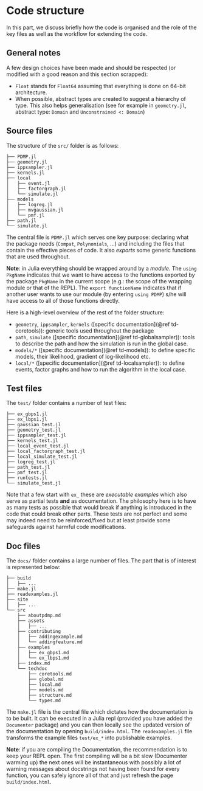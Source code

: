 # Code structure

In this part, we discuss briefly how the code is organised and the role of the key files as well as the workflow for extending the code.

## General notes

A few design choices have been made and should be respected (or modified with a good reason and this section scrapped):

* `Float` stands for `Float64` assuming that everything is done on 64-bit architecture.
* When possible, abstract types are created to suggest a hierarchy of type. This also helps generalisation (see for example in `geometry.jl`, abstract type: `Domain` and `Unconstrained <: Domain`)

## Source files

The structure of the `src/` folder is as follows:

```
├── PDMP.jl
├── geometry.jl
├── ippsampler.jl
├── kernels.jl
├── local
│   ├── event.jl
│   ├── factorgraph.jl
│   └── simulate.jl
├── models
│   ├── logreg.jl
│   ├── mvgaussian.jl
│   └── pmf.jl
├── path.jl
└── simulate.jl
```

The central file is `PDMP.jl` which serves one key purpose: declaring what the package needs (`Compat`, `Polynomials`, ...) and including the files that contain the effective pieces of code. It also *exports* some generic functions that are used throughout.

**Note**: in Julia everything should be wrapped around by a *module*. The `using PkgName` indicates that we want to have access to the functions exported by the package `PkgName` in the current scope (e.g.: the scope of the wrapping module or that of the REPL). The `export functionName` indicates that if another user wants to use our module (by entering `using PDMP`) s/he will have access to all of those functions directly.

Here is a high-level overview of the rest of the folder structure:

* `geometry`, `ippsampler`, `kernels` ([specific documentation](@ref td-coretools)): generic tools used throughout the package
* `path`, `simulate` ([specific documentation](@ref td-globalsampler)): tools to describe the path and how the simulation is run in the global case.
* `models/*` ([specific documentation](@ref td-models)): to define specific models, their likelihood, gradient of log-likelihood etc.
* `local/*` ([specific documentation](@ref td-localsampler)): to define events, factor graphs and how to run the algorithm in the local case.

## Test files

The `test/` folder contains a number of test files:

```
├── ex_gbps1.jl
├── ex_lbps1.jl
├── gaussian_test.jl
├── geometry_test.jl
├── ippsampler_test.jl
├── kernels_test.jl
├── local_event_test.jl
├── local_factorgraph_test.jl
├── local_simulate_test.jl
├── logreg_test.jl
├── path_test.jl
├── pmf_test.jl
├── runtests.jl
└── simulate_test.jl
```

Note that a few start with `ex_` these are *executable examples* which also serve as partial tests **and** as documentation.
The philosophy here is to have as many tests as possible that would break if anything is introduced in the code that could break other parts. These tests are not perfect and some may indeed need to be reinforced/fixed but at least provide some safeguards against harmful code modifications.

## Doc files

The `docs/` folder contains a large number of files. The part that is of interest is represented below:

```
├── build
│   ├── ...
├── make.jl
├── readexamples.jl
├── site
│   ├── ...
└── src
    ├── aboutpdmp.md
    ├── assets
    │   ├── ...
    ├── contributing
    │   ├── addingexample.md
    │   └── addingfeature.md
    ├── examples
    │   ├── ex_gbps1.md
    │   └── ex_lbps1.md
    ├── index.md
    └── techdoc
        ├── coretools.md
        ├── global.md
        ├── local.md
        ├── models.md
        ├── structure.md
        └── types.md
```

The `make.jl` file is the central file which dictates how the documentation is to be built. It can be executed in a Julia repl (provided you have added the `Documenter` package) and you can then locally see the updated version of the documentation by opening `build/index.html`.
The `readexamples.jl` file transforms the example files `test/ex_*` into publishable examples.

**Note**: if you are compiling the Documentation, the recommendation is to keep your REPL open. The first compiling will be a bit slow (Documenter warming up) the next ones will be instantaneous with possibly a lot of warning messages about docstrings not having been found for every function, you can safely ignore all of that and just refresh the page `build/index.html`.
